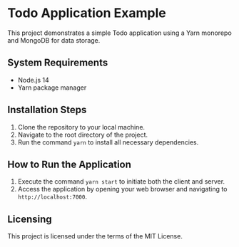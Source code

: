 # Todo Application Example

This project demonstrates a simple Todo application using a Yarn monorepo and MongoDB for data storage.

## System Requirements

- Node.js 14
- Yarn package manager

## Installation Steps

1. Clone the repository to your local machine.
2. Navigate to the root directory of the project.
3. Run the command `yarn` to install all necessary dependencies.

## How to Run the Application

1. Execute the command `yarn start` to initiate both the client and server.
2. Access the application by opening your web browser and navigating to `http://localhost:7000`.

## Licensing

This project is licensed under the terms of the MIT License.
